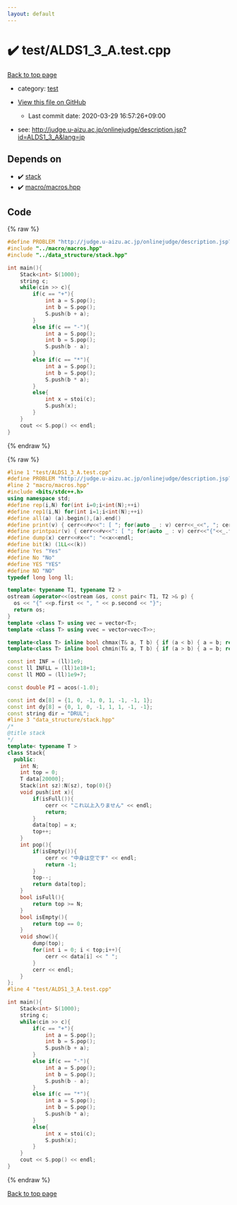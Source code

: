 ```yaml
---
layout: default
---
```


<!-- mathjax config similar to math.stackexchange -->
<script type="text/javascript" async
  src="https://cdnjs.cloudflare.com/ajax/libs/mathjax/2.7.5/MathJax.js?config=TeX-MML-AM_CHTML">
</script>
<script type="text/x-mathjax-config">
  MathJax.Hub.Config({
    TeX: { equationNumbers: { autoNumber: "AMS" }},
    tex2jax: {
      inlineMath: [ ['$','$'] ],
      processEscapes: true
    },
    "HTML-CSS": { matchFontHeight: false },
    displayAlign: "left",
    displayIndent: "2em"
  });
</script>

<script type="text/javascript" src="https://cdnjs.cloudflare.com/ajax/libs/jquery/3.4.1/jquery.min.js"></script>
<script src="https://cdn.jsdelivr.net/npm/jquery-balloon-js@1.1.2/jquery.balloon.min.js" integrity="sha256-ZEYs9VrgAeNuPvs15E39OsyOJaIkXEEt10fzxJ20+2I=" crossorigin="anonymous"></script>
<script type="text/javascript" src="../../assets/js/copy-button.js"></script>
<link rel="stylesheet" href="../../assets/css/copy-button.css" />


# :heavy_check_mark: test/ALDS1_3_A.test.cpp

<a href="../../index.html">Back to top page</a>

* category: <a href="../../index.html#098f6bcd4621d373cade4e832627b4f6">test</a>
* <a href="{{ site.github.repository_url }}/blob/master/test/ALDS1_3_A.test.cpp">View this file on GitHub</a>
    - Last commit date: 2020-03-29 16:57:26+09:00


* see: <a href="http://judge.u-aizu.ac.jp/onlinejudge/description.jsp?id=ALDS1_3_A&lang=jp">http://judge.u-aizu.ac.jp/onlinejudge/description.jsp?id=ALDS1_3_A&lang=jp</a>


## Depends on

* :heavy_check_mark: <a href="../../library/data_structure/stack.hpp.html">stack</a>
* :heavy_check_mark: <a href="../../library/macro/macros.hpp.html">macro/macros.hpp</a>


## Code

<a id="unbundled"></a>
{% raw %}
```cpp
#define PROBLEM "http://judge.u-aizu.ac.jp/onlinejudge/description.jsp?id=ALDS1_3_A&lang=jp"
#include "../macro/macros.hpp"
#include "../data_structure/stack.hpp"

int main(){
    Stack<int> S(1000);
    string c;
    while(cin >> c){
        if(c == "+"){
            int a = S.pop();
            int b = S.pop();
            S.push(b + a);
        }
        else if(c == "-"){
            int a = S.pop();
            int b = S.pop();
            S.push(b - a);
        }
        else if(c == "*"){
            int a = S.pop();
            int b = S.pop();
            S.push(b * a);
        }
        else{
            int x = stoi(c);
            S.push(x);
        }
    }
    cout << S.pop() << endl;
}

```
{% endraw %}

<a id="bundled"></a>
{% raw %}
```cpp
#line 1 "test/ALDS1_3_A.test.cpp"
#define PROBLEM "http://judge.u-aizu.ac.jp/onlinejudge/description.jsp?id=ALDS1_3_A&lang=jp"
#line 2 "macro/macros.hpp"
#include <bits/stdc++.h>
using namespace std;
#define rep(i,N) for(int i=0;i<int(N);++i)
#define rep1(i,N) for(int i=1;i<int(N);++i)
#define all(a) (a).begin(),(a).end()
#define print(v) { cerr<<#v<<": [ "; for(auto _ : v) cerr<<_<<", "; cerr<<"]"<<endl; }
#define printpair(v) { cerr<<#v<<": [ "; for(auto _ : v) cerr<<"{"<<_.first<<","<<_.second<<"}"<<", "; cerr<<"]"<<endl; }
#define dump(x) cerr<<#x<<": "<<x<<endl;
#define bit(k) (1LL<<(k))
#define Yes "Yes"
#define No "No"
#define YES "YES"
#define NO "NO"
typedef long long ll;

template< typename T1, typename T2 >
ostream &operator<<(ostream &os, const pair< T1, T2 >& p) {
  os << "{" <<p.first << ", " << p.second << "}";
  return os;
}
template <class T> using vec = vector<T>;
template <class T> using vvec = vector<vec<T>>;

template<class T> inline bool chmax(T& a, T b) { if (a < b) { a = b; return true; } return false; }
template<class T> inline bool chmin(T& a, T b) { if (a > b) { a = b; return true; } return false; }

const int INF = (ll)1e9;
const ll INFLL = (ll)1e18+1;
const ll MOD = (ll)1e9+7;

const double PI = acos(-1.0);

const int dx[8] = {1, 0, -1, 0, 1, -1, -1, 1};
const int dy[8] = {0, 1, 0, -1, 1, 1, -1, -1};
const string dir = "DRUL";
#line 3 "data_structure/stack.hpp"
/*
@title stack
*/
template< typename T >
class Stack{
  public:
    int N;
    int top = 0;
    T data[20000];
    Stack(int sz):N(sz), top(0){}
    void push(int x){
        if(isFull()){
            cerr << "これ以上入りません" << endl;
            return;
        }
        data[top] = x;
        top++;
    }
    int pop(){
        if(isEmpty()){
            cerr << "中身は空です" << endl;
            return -1;
        }
        top--;
        return data[top];
    }
    bool isFull(){
        return top >= N;
    }
    bool isEmpty(){
        return top == 0;
    }
    void show(){
        dump(top);
        for(int i = 0; i < top;i++){
            cerr << data[i] << " ";
        }
        cerr << endl;
    }
};
#line 4 "test/ALDS1_3_A.test.cpp"

int main(){
    Stack<int> S(1000);
    string c;
    while(cin >> c){
        if(c == "+"){
            int a = S.pop();
            int b = S.pop();
            S.push(b + a);
        }
        else if(c == "-"){
            int a = S.pop();
            int b = S.pop();
            S.push(b - a);
        }
        else if(c == "*"){
            int a = S.pop();
            int b = S.pop();
            S.push(b * a);
        }
        else{
            int x = stoi(c);
            S.push(x);
        }
    }
    cout << S.pop() << endl;
}

```
{% endraw %}

<a href="../../index.html">Back to top page</a>

